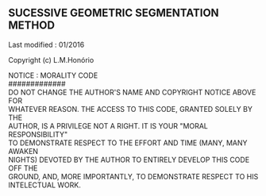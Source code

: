 
SUCESSIVE GEOMETRIC SEGMENTATION METHOD                                   
--------------------------                       
Last modified : 01/2016                          


Copyright (c) L.M.Honório        
     

NOTICE  : MORALITY CODE                                                   
#############                                                   
   DO NOT CHANGE  THE  AUTHOR'S  NAME  AND  COPYRIGHT  NOTICE  ABOVE  FOR    
   WHATEVER REASON.  THE  ACCESS  TO  THIS  CODE,  GRANTED  SOLELY BY THE    
   AUTHOR, IS A PRIVILEGE NOT A RIGHT. IT IS YOUR  "MORAL RESPONSIBILITY"    
   TO DEMONSTRATE RESPECT TO THE  EFFORT  AND  TIME  (MANY,  MANY  AWAKEN    
   NIGHTS) DEVOTED BY THE AUTHOR TO ENTIRELY DEVELOP THIS  CODE  OFF  THE    
   GROUND,  AND,  MORE  IMPORTANTLY,  TO  DEMONSTRATE  RESPECT   TO   HIS    
   INTELECTUAL WORK.                                                         

